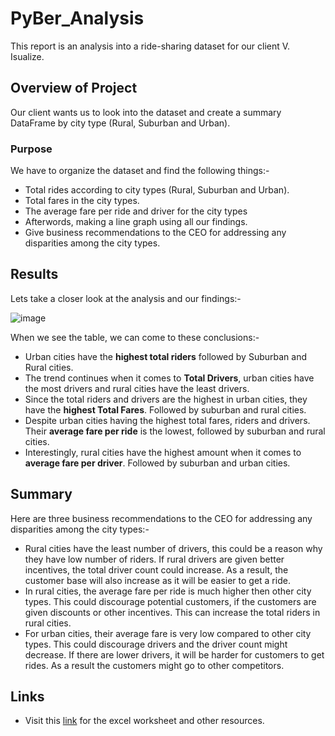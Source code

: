 # PyBer_Analysis
This report is an analysis into a ride-sharing dataset for our client V. Isualize.

## Overview of Project
Our client wants us to look into the dataset and create a summary DataFrame by city type (Rural, Suburban and Urban).

### Purpose
We have to organize the dataset and find the following things:-
* Total rides according to city types (Rural, Suburban and Urban).
* Total fares in the city types.
* The average fare per ride and driver for the city types
* Afterwords, making a line graph using all our findings.
* Give business recommendations to the CEO for addressing any disparities among the city types.

## Results
Lets take a closer look at the analysis and our findings:-

![image](https://user-images.githubusercontent.com/93144225/144511325-66eb3d6f-9e09-416b-b751-3a36a1e1024a.png)

When we see the table, we can come to these conclusions:-

* Urban cities have the **highest total riders** followed by Suburban and Rural cities.
* The trend continues when it comes to **Total Drivers**, urban cities have the most drivers and rural cities have the least drivers.
* Since the total riders and drivers are the highest in urban cities, they have the **highest Total Fares**. Followed by suburban and rural cities.
* Despite urban cities having the highest total fares, riders and drivers. Their **average fare per ride** is the lowest, followed by suburban and rural cities.
* Interestingly, rural cities have the highest amount when it comes to **average fare per driver**. Followed by suburban and urban cities.


## Summary
Here are three business recommendations to the CEO for addressing any disparities among the city types:-

* Rural cities have the least number of drivers, this could be a reason why they have low number of riders. If rural drivers are given better incentives, the total driver count could increase. As a result, the customer base will also increase as it will be easier to get a ride.
* In rural cities, the average fare per ride is much higher then other city types. This could discourage potential customers, if the customers are given discounts or other incentives. This can increase the total riders in rural cities.
* For urban cities, their average fare is very low compared to other city types. This could discourage drivers and the driver count might decrease. If there are lower drivers, it will be harder for customers to get rides. As a result the customers might go to other competitors.


## Links
  * Visit this [link](https://github.com/tanzimamin2/stock-analysis) for the excel worksheet and other resources.
   
